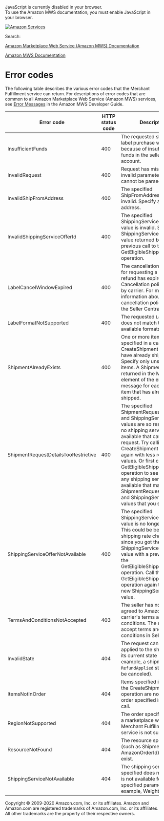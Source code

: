 <div id="MWSDX_noscript">

JavaScript is currently disabled in your browser.  
To use the Amazon MWS documentation, you must enable JavaScript in your
browser.

</div>

<div id="MWSDX_divtop">

[![Amazon
Services](https://images-na.ssl-images-amazon.com/images/G/08/mwsportal/fr_FR/amazonservices.gif "Amazon Services")](http://services.amazon.fr)

<div id="MWSDX_search">

<span id="MWSDX_searchlbl">Search:</span>

</div>

  
<span id="MWSDX_titlebar">[Amazon Marketplace Web Service (Amazon MWS)
Documentation](https://developer.amazonservices.fr/gp/mws/docs.html)</span>

</div>

<div id="MWSDX_divbottom">

<div id="MWSDX_divleft">

<div id="MWSDX_toc">

</div>

</div>

<div id="MWSDX_divright">

<div id="MWSDX_content">

<span id="MWSDX_breadcrumbs">[Amazon MWS
Documentation](https://developer.amazonservices.fr/gp/mws/docs.html)</span>

<div id="MerchFulfill_ErrorCodes" class="nested0">

Error codes
===========

<div class="body">

The following table describes the various error codes that the <span
class="ph">Merchant Fulfillment service</span> can return. For
descriptions of error codes that are common to all <span
class="ph">Amazon Marketplace Web Service (Amazon MWS)</span> services,
see
<a href="../dev_guide/DG_Errors.md" class="xref">Error Messages</a> in
the <span class="ph">Amazon MWS Developer Guide</span>.

<div class="tablenoborder">

| Error code                                                                 | HTTP status code | Description                                                                                                                                                                                                                                                                                                                                                                                                                                                                                                                                                                                                                                                                          |
|----------------------------------------------------------------------------|------------------|--------------------------------------------------------------------------------------------------------------------------------------------------------------------------------------------------------------------------------------------------------------------------------------------------------------------------------------------------------------------------------------------------------------------------------------------------------------------------------------------------------------------------------------------------------------------------------------------------------------------------------------------------------------------------------------|
| <span class="keyword parmname">InsufficientFunds</span>                    | 400              | The requested shipping label purchase was rejected because of insufficient funds in the seller's account.                                                                                                                                                                                                                                                                                                                                                                                                                                                                                                                                                                            |
| <span class="keyword parmname">InvalidRequest</span>                       | 400              | Request has missing or invalid parameters and cannot be parsed.                                                                                                                                                                                                                                                                                                                                                                                                                                                                                                                                                                                                                      |
| <span class="keyword parmname">InvalidShipFromAddress</span>               | 400              | The specified <span class="keyword parmname">ShipFromAddress</span> value is invalid. Specify a valid address.                                                                                                                                                                                                                                                                                                                                                                                                                                                                                                                                                                       |
| <span class="keyword parmname">InvalidShippingServiceOfferId</span>        | 400              | The specified <span class="keyword parmname">ShippingServiceOfferId</span> value is invalid. Specify a <span class="keyword parmname">ShippingServiceOfferId</span> value returned by a previous call to the <span class="keyword apiname">GetEligibleShippingServices</span> operation.                                                                                                                                                                                                                                                                                                                                                                                             |
| <span class="keyword parmname">LabelCancelWindowExpired</span>             | 400              | The cancellation window for requesting a label refund has expired. <span class="ph">Cancellation policies vary by carrier. For more information about carrier cancellation policies, see the Seller Central Help.</span>                                                                                                                                                                                                                                                                                                                                                                                                                                                             |
| <span class="keyword parmname">LabelFormatNotSupported</span>              | 400              | The requested `LabelFormat` does not match the available formats.                                                                                                                                                                                                                                                                                                                                                                                                                                                                                                                                                                                                                    |
| <span class="keyword parmname">ShipmentAlreadyExists</span>                | 400              | One or more items specified in a call to the <span class="keyword apiname">CreateShipment</span> operation have already shipped. Specify only unshipped items. A <span class="keyword parmname">ShipmentId</span> is returned in the <span class="keyword parmname">Message</span> element of the error message for each specified item that has already shipped.                                                                                                                                                                                                                                                                                                                    |
| <span class="keyword parmname">ShipmentRequestDetailsTooRestrictive</span> | 400              | The specified <span class="keyword parmname">ShipmentRequestDetails</span> and <span class="keyword parmname">ShippingServiceId</span> values are so restrictive that no shipping service offer is available that can fulfill the request. Try calling the <span class="keyword apiname">CreateShipment</span> operation again with less restrictive values. Or first call the <span class="keyword apiname">GetEligibleShippingServices</span> operation to see if there are any shipping service offers available that match the <span class="keyword parmname">ShipmentRequestDetails</span> and <span class="keyword parmname">ShippingServiceId</span> values that you specify. |
| <span class="keyword parmname">ShippingServiceOfferNotAvailable</span>     | 400              | The specified <span class="keyword parmname">ShippingServiceOfferId</span> value is no longer valid. This could be because the shipping rate changed since you got the <span class="keyword parmname">ShippingServiceOfferId</span> value with a previous call to the <span class="keyword apiname">GetEligibleShippingServices</span> operation. Call the <span class="keyword apiname">GetEligibleShippingServices</span> operation again to get a new <span class="keyword parmname">ShippingServiceOfferId</span> value.                                                                                                                                                         |
| <span class="keyword parmname">TermsAndConditionsNotAccepted</span>        | 403              | The seller has not yet agreed to Amazon's or the carrier's terms and conditions. The seller can accept terms and conditions in Seller Central.                                                                                                                                                                                                                                                                                                                                                                                                                                                                                                                                       |
| <span class="keyword parmname">InvalidState</span>                         | 404              | The request cannot be applied to the shipment in its current state (for example, a shipment in the `RefundApplied` state cannot be canceled).                                                                                                                                                                                                                                                                                                                                                                                                                                                                                                                                        |
| <span class="keyword parmname">ItemsNotInOrder</span>                      | 404              | Items specified in a call to the <span class="keyword apiname">CreateShipment</span> operation are not part of the order specified in the same call.                                                                                                                                                                                                                                                                                                                                                                                                                                                                                                                                 |
| <span class="keyword parmname">RegionNotSupported</span>                   | 404              | The order specified is from a marketplace where the <span class="ph">Merchant Fulfillment service</span> is not supported.                                                                                                                                                                                                                                                                                                                                                                                                                                                                                                                                                           |
| <span class="keyword parmname">ResourceNotFound</span>                     | 404              | The resource specified (such as <span class="keyword parmname">ShipmentId</span> or <span class="keyword parmname">AmazonOrderId</span>) does not exist.                                                                                                                                                                                                                                                                                                                                                                                                                                                                                                                             |
| <span class="keyword parmname">ShippingServiceNotAvailable</span>          | 404              | The shipping service specified does not exist or is not available for the specified parameters (for example, <span class="keyword parmname">Weight</span>).                                                                                                                                                                                                                                                                                                                                                                                                                                                                                                                          |

</div>

</div>

</div>

<div id="MWSDX_footer">

Copyright © 2009-2020 Amazon.com, Inc. or its affiliates. Amazon and
Amazon.com are registered trademarks of Amazon.com, Inc. or its
affiliates. All other trademarks are the property of their respective
owners.

</div>

</div>

</div>

<div style="clear: both;">

</div>

</div>
